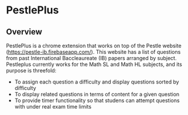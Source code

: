 # PestlePlus
## Overview
PestlePlus is a chrome extension that works on top of the Pestle website (https://pestle-ib.firebaseapp.com/). This website has a list of questions from past International Baccleaureate (IB) papers arranged by subject. Pestleplus currently works for the Math SL and Math HL subjects, and its purpose is threefold:
- To assign each question a difficulty and display questions sorted by difficulty
- To display related questions in terms of content for a given question
- To provide timer functionality so that studens can attempt questions with under real exam time limits


